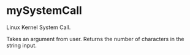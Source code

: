 # mySystemCall

Linux Kernel System Call.

Takes an argument from user. Returns the number of characters in the string input.
